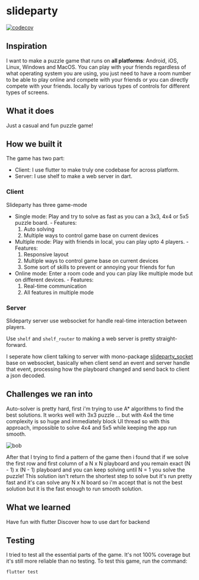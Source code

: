 # slideparty

[![codecov](https://codecov.io/gh/definev/slideparty/branch/main/graph/badge.svg?token=J26MGZC9XN)](https://codecov.io/gh/definev/slideparty)
## Inspiration
I want to make a puzzle game that runs on **all platforms**:  Android, iOS, Linux, Windows and MacOS. You can play with your friends regardless of what operating system you are using, you just need to have a room number to be able to play online and compete with your friends or you can directly compete with your friends. locally by various types of controls for different types of screens.

## What it does
Just a casual and fun puzzle game!

## How we built it
The game has two part:
- Client: I use flutter to make truly one codebase for across platform.
- Server: I use shelf to make a web server in dart.

### Client
Slideparty has three game-mode
- Single mode: Play and try to solve as fast as you can a 3x3, 4x4 or 5x5 puzzle board.
        - Features:
    1. Auto solving
    2. Multiple ways to control game base on current devices
- Multiple mode: Play with friends in local, you can play upto 4 players.
       - Features:
    1. Responsive layout
    2. Multiple ways to control game base on current devices
    3. Some sort of skills to prevent or annoying your friends for fun
- Online mode: Enter a room code and you can play like multiple mode but on different devices.
      - Features:
    1. Real-time communication
    2. All features in multiple mode

### Server
Slideparty server use websocket for handle real-time interaction between players.

Use `shelf` and `shelf_router` to making a web server is pretty straight-forward.

I seperate how client talking to server with mono-package [slideparty_socket](https://github.com/definev/slideparty_socket) base on websocket, basically when client send an event and server handle that event, processing how the playboard changed and send back to client a json decoded. 
 

## Challenges we ran into

Auto-solver is pretty hard, first i'm trying to use A* algorithms to find the best solutions. It works well with 3x3 puzzle ... but with 4x4 the time complexity is so huge and immediately block UI thread so with this approach, impossible to solve 4x4 and 5x5 while keeping the app run smooth.

![bob](https://user-images.githubusercontent.com/62325868/152034506-4978f730-f636-4fb1-aa73-44a79ca4e7b0.svg)


After that I trying to find a pattern of the game then i found that if we solve the first row and first column of a N x N playboard and you remain exact (N - 1) x (N - 1) playboard and you can keep solving until N = 1 you solve the puzzle! This solution isn't return the shortest step to solve but it's run pretty fast and it's can solve any N x N board so i'm accept that is not the best solution but it is the fast enough to run smooth solution.

## What we learned

Have fun with flutter
Discover how to use dart for backend

## Testing

I tried to test all the essential parts of the game. It's not 100% coverage but it's still more reliable than no testing. To test this game, run the command:
```
flutter test
```
